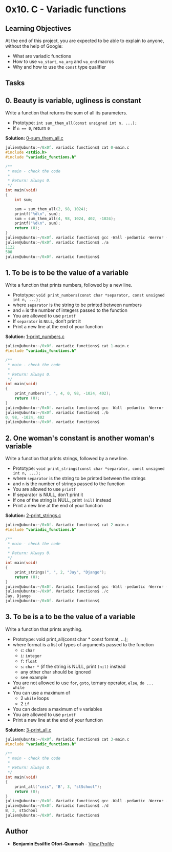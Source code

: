# 0x10. C - Variadic functions

## Learning Objectives

At the end of this project, you are expected to be able to explain to anyone, without the help of Google:

-   What are variadic functions
-   How to use `va_start`, `va_arg` and `va_end` macros
-   Why and how to use the `const` type qualifier

## Tasks

## 0. Beauty is variable, ugliness is constant

Write a function that returns the sum of all its parameters.

-   Prototype: `int sum_them_all(const unsigned int n, ...);`
-   If `n == 0`, return `0`

**Solution:** [0-sum_them_all.c](https://github.com/essilfiequansah/alx-low_level_programming/blob/main/0x10-variadic_functions/0-sum_them_all.c)

```C
julien@ubuntu:~/0x0f. variadic functions$ cat 0-main.c
#include <stdio.h>
#include "variadic_functions.h"

/**
 * main - check the code
 *
 * Return: Always 0.
 */
int main(void)
{
    int sum;

    sum = sum_them_all(2, 98, 1024);
    printf("%d\n", sum);
    sum = sum_them_all(4, 98, 1024, 402, -1024);
    printf("%d\n", sum);
    return (0);
}
julien@ubuntu:~/0x0f. variadic functions$ gcc -Wall -pedantic -Werror -Wextra -std=gnu89 0-main.c 0-sum_them_all.c -o a
julien@ubuntu:~/0x0f. variadic functions$ ./a
1122
500
julien@ubuntu:~/0x0f. variadic functions$
```

## 1. To be is to be the value of a variable

Write a function that prints numbers, followed by a new line.

-   Prototype: `void print_numbers(const char *separator, const unsigned int n, ...);`
-   where `separator` is the string to be printed between numbers
-   and `n` is the number of integers passed to the function
-   You are allowed to use `printf`
-   If `separator` is `NULL`, don’t print it
-   Print a new line at the end of your function

**Solution:** [1-print_numbers.c](https://github.com/essilfiequansah/alx-low_level_programming/blob/main/0x10-variadic_functions/1-print_numbers.c)

```C
julien@ubuntu:~/0x0f. variadic functions$ cat 1-main.c
#include "variadic_functions.h"

/**
 * main - check the code
 *
 * Return: Always 0.
 */
int main(void)
{
    print_numbers(", ", 4, 0, 98, -1024, 402);
    return (0);
}
julien@ubuntu:~/0x0f. variadic functions$ gcc -Wall -pedantic -Werror -Wextra -std=gnu89 1-main.c 1-print_numbers.c -o b
julien@ubuntu:~/0x0f. variadic functions$ ./b
0, 98, -1024, 402
julien@ubuntu:~/0x0f. variadic functions$
```

## 2. One woman's constant is another woman's variable

Write a function that prints strings, followed by a new line.

-   Prototype: `void print_strings(const char *separator, const unsigned int n, ...);`
-   where `separator` is the string to be printed between the strings
-   and `n` is the number of strings passed to the function
-   You are allowed to use `printf`
-   If separator is NULL, don’t print it
-   If one of the string is NULL, print `(nil)` instead
-   Print a new line at the end of your function

**Solution:** [2-print_strings.c](https://github.com/essilfiequansah/alx-low_level_programming/blob/main/0x10-variadic_functions/2-print_strings.c)

```C
julien@ubuntu:~/0x0f. Variadic functions$ cat 2-main.c
#include "variadic_functions.h"

/**
 * main - check the code
 *
 * Return: Always 0.
 */
int main(void)
{
    print_strings(", ", 2, "Jay", "Django");
    return (0);
}
julien@ubuntu:~/0x0f. Variadic functions$ gcc -Wall -pedantic -Werror -Wextra -std=gnu89 2-main.c 2-print_strings.c -o c
julien@ubuntu:~/0x0f. Variadic functions$ ./c
Jay, Django
julien@ubuntu:~/0x0f. Variadic functions$
```

## 3. To be is a to be the value of a variable

Write a function that prints anything.

-   Prototype: void print_all(const char \* const format, ...);
-   where format is a list of types of arguments passed to the function
    -   `c`: `char`
    -   `i`: `integer`
    -   `f`: `float`
    -   `s`: `char *` (if the string is NULL, print `(nil)` instead
    -   any other char should be ignored
    -   see example
-   You are not allowed to use `for`, `goto`, ternary operator, `else`, `do ... while`
-   You can use a maximum of
    -   2 `while` loops
    -   2 `if`
-   You can declare a maximum of `9` variables
-   You are allowed to use `printf`
-   Print a new line at the end of your function

**Solution:** [3-print_all.c](https://github.com/essilfiequansah/alx-low_level_programming/blob/main/0x10-variadic_functions/3-print_all.c)

```C
julien@ubuntu:~/0x0f. Variadic functions$ cat 3-main.c
#include "variadic_functions.h"

/**
 * main - check the code
 *
 * Return: Always 0.
 */
int main(void)
{
    print_all("ceis", 'B', 3, "stSchool");
    return (0);
}
julien@ubuntu:~/0x0f. Variadic functions$ gcc -Wall -pedantic -Werror -Wextra -std=gnu89 3-main.c 3-print_all.c -o d
julien@ubuntu:~/0x0f. Variadic functions$ ./d
B, 3, stSchool
julien@ubuntu:~/0x0f. Variadic functions$
```

## Author

-   **Benjamin Essilfie Ofori-Quansah** - [View Profile](https://github.com/essilfiequansah)
